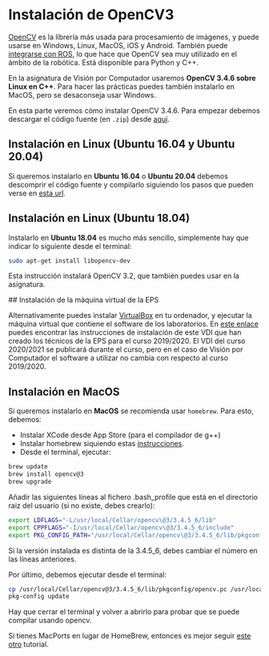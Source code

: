 # Instalación de OpenCV3

[OpenCV](http://opencv.org) es la librería más usada para procesamiento de imágenes, y puede usarse en Windows, Linux, MacOS, iOS y Android. También puede [integrarse con ROS](http://wiki.ros.org/vision_opencv), lo que hace que OpenCV sea muy utilizado en el ámbito de la robótica. Está disponible para Python y C++.

En la asignatura de Visión por Computador usaremos **OpenCV 3.4.6 sobre Linux en C++**. Para hacer las prácticas puedes también instalarlo en MacOS, pero se desaconseja usar Windows.

En esta parte veremos cómo instalar OpenCV 3.4.6. Para empezar debemos descargar el código fuente (en `.zip`) desde [aquí](https://github.com/opencv/opencv/releases/tag/3.4.6).

## Instalación en Linux (Ubuntu 16.04 y Ubuntu 20.04)

Si queremos instalarlo en **Ubuntu 16.04** o **Ubuntu 20.04** debemos descomprir el código fuente y compilarlo siguiendo los pasos que pueden verse en [esta url](http://www.codebind.com/cpp-tutorial/install-opencv-ubuntu-cpp/).

## Instalación en Linux (Ubuntu 18.04)

Instalarlo en **Ubuntu 18.04** es mucho más sencillo, simplemente hay que indicar lo siguiente desde el terminal:

```bash
sudo apt-get install libopencv-dev
```

Esta instrucción instalará OpenCV 3.2, que también puedes usar en la asignatura.

<!---
1. Instalar los paquetes de los que depende OpenCV3:
```bash
sudo apt-get install build-essential
sudo apt-get install cmake git libgtk2.0-dev pkg-config libavcodec-dev libavformat-dev libswscale-dev
sudo apt-get install libtbb2 libtbb-dev libjpeg-dev libpng-dev libtiff-dev libjasper-dev libdc1394-22-dev
sudo apt-get install libqt4-dev-bin libqt4-help libqt4-scripttools libqt4-test qt4-qmake libqt4-dev libqt4-opengl-dev
```
2. Preparar la compilación de OpenCV3:
```bash
cd ~/opencv-3.4.3
mkdir release
cd release
cmake -D BUILD_TIFF=ON CMAKE_BUILD_TYPE=RELEASE -D CMAKE_INSTALL_PREFIX=/usr/local \
-D WITH_TBB=ON -D WITH_V4L=ON \
-D INSTALL_C_EXAMPLES=ON -D BUILD_EXAMPLES=ON \
-D OPENCV_EXTRA_MODULES_PATH=/opt/opencv_contrib/modules /opt/opencv/ \
-D WITH_QT=ON -D WITH_GTK=ON -D WITH_OPENGL=ON ..
```

3. Compilar OpenCV3. Desde el directorio `release` ejecutamos:
```bash
make -j2
sudo make install
```
4. Añadir esta línea al final del fichero `.profile` que ya existe en el directorio principal de tu usuario (está oculto, para verlo desde el terminal debes indicar `ls -l`). Para esto puedes usar cualquier editor de texto, como por ejemplo `gedit`:
```bash
export LD_LIBRARY_PATH=$LD_LIBRARY_PATH:/usr/local/opencv/lib
```
Por último cerramos la terminal y volvemos a abrirla para que los cambios de `.profile` sean efectivos.

-->

## Instalación de la máquina virtual de la EPS

Alternativamente puedes instalar [VirtualBox](https://www.virtualbox.org) en tu ordenador, y ejecutar la máquina virtual que contiene el software de los laboratorios.  En [este enlace](https://blogs.ua.es/labseps/2019/11/05/virtual-ubuntu-eps-2019-vdi/) puedes encontrar las instrucciones de instalación de este VDI que han creado los técnicos de la EPS para el curso 2019/2020. El VDI del curso 2020/2021 se publicará durante el curso, pero en el caso de Visión por Computador el software a utilizar no cambia con respecto al curso 2019/2020.

## Instalación en MacOS

Si queremos instalarlo en **MacOS** se recomienda usar `homebrew`. Para
esto, debemos:

* Instalar XCode desde App Store (para el compilador de g++)
* Instalar homebrew siquiendo estas [instrucciones](https://brew.sh).
* Desde el terminal, ejecutar:

```bash
brew update
brew install opencv@3
brew upgrade
```

Añadir las siguientes líneas al fichero .bash_profile que está en el
directorio raiz del usuario (si no existe, debes crearlo):

```bash
export LDFLAGS="-L/usr/local/Cellar/opencv\@3/3.4.5_6/lib"
export CPPFLAGS="-I/usr/local/Cellar/opencv\@3/3.4.5_6/include"
export PKG_CONFIG_PATH="/usr/local/Cellar/opencv\@3/3.4.5_6/lib/pkgconfig"
```

Si la versión instalada es distinta de la 3.4.5_6, debes cambiar el número en las
líneas anteriores.

Por último, debemos ejecutar desde el terminal:

```bash
cp /usr/local/Cellar/opencv@3/3.4.5_6/lib/pkgconfig/opencv.pc /usr/local/lib/pkgconfig/
pkg-config update
```

Hay que cerrar el terminal y volver a abrirlo para probar que se puede compilar
usando opencv.
 
Si tienes MacPorts en lugar de HomeBrew, entonces es mejor seguir [este otro](http://tilomitra.com/opencv-on-mac-osx/) tutorial.
